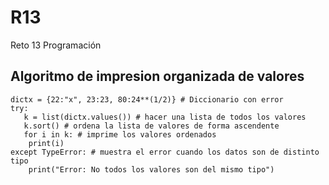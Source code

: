 # R13
Reto 13 Programación
## Algoritmo de impresion organizada de valores
```pyhton
dictx = {22:"x", 23:23, 80:24**(1/2)} # Diccionario con error
try: 
   k = list(dictx.values()) # hacer una lista de todos los valores
   k.sort() # ordena la lista de valores de forma ascendente
   for i in k: # imprime los valores ordenados
    print(i) 
except TypeError: # muestra el error cuando los datos son de distinto tipo
    print("Error: No todos los valores son del mismo tipo")
```
